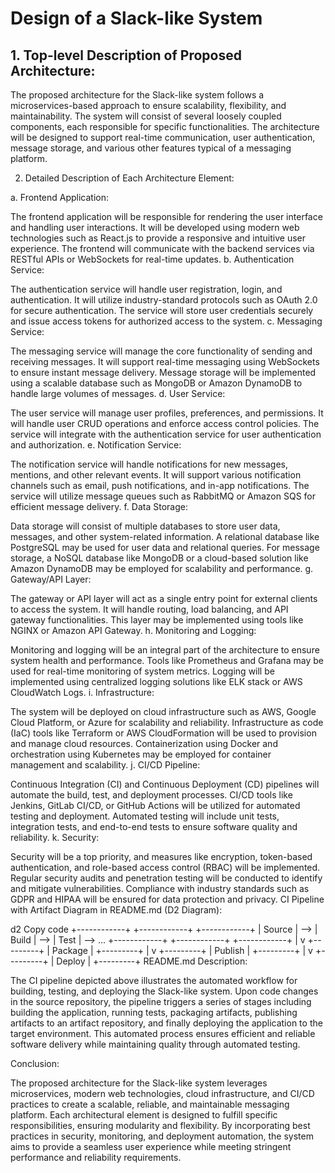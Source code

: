 # Design of a Slack-like System

## 1. Top-level Description of Proposed Architecture:

The proposed architecture for the Slack-like system follows a microservices-based approach to ensure scalability, flexibility, and maintainability. The system will consist of several loosely coupled components, each responsible for specific functionalities. The architecture will be designed to support real-time communication, user authentication, message storage, and various other features typical of a messaging platform.

2. Detailed Description of Each Architecture Element:

a. Frontend Application:

The frontend application will be responsible for rendering the user interface and handling user interactions.
It will be developed using modern web technologies such as React.js to provide a responsive and intuitive user experience.
The frontend will communicate with the backend services via RESTful APIs or WebSockets for real-time updates.
b. Authentication Service:

The authentication service will handle user registration, login, and authentication.
It will utilize industry-standard protocols such as OAuth 2.0 for secure authentication.
The service will store user credentials securely and issue access tokens for authorized access to the system.
c. Messaging Service:

The messaging service will manage the core functionality of sending and receiving messages.
It will support real-time messaging using WebSockets to ensure instant message delivery.
Message storage will be implemented using a scalable database such as MongoDB or Amazon DynamoDB to handle large volumes of messages.
d. User Service:

The user service will manage user profiles, preferences, and permissions.
It will handle user CRUD operations and enforce access control policies.
The service will integrate with the authentication service for user authentication and authorization.
e. Notification Service:

The notification service will handle notifications for new messages, mentions, and other relevant events.
It will support various notification channels such as email, push notifications, and in-app notifications.
The service will utilize message queues such as RabbitMQ or Amazon SQS for efficient message delivery.
f. Data Storage:

Data storage will consist of multiple databases to store user data, messages, and other system-related information.
A relational database like PostgreSQL may be used for user data and relational queries.
For message storage, a NoSQL database like MongoDB or a cloud-based solution like Amazon DynamoDB may be employed for scalability and performance.
g. Gateway/API Layer:

The gateway or API layer will act as a single entry point for external clients to access the system.
It will handle routing, load balancing, and API gateway functionalities.
This layer may be implemented using tools like NGINX or Amazon API Gateway.
h. Monitoring and Logging:

Monitoring and logging will be an integral part of the architecture to ensure system health and performance.
Tools like Prometheus and Grafana may be used for real-time monitoring of system metrics.
Logging will be implemented using centralized logging solutions like ELK stack or AWS CloudWatch Logs.
i. Infrastructure:

The system will be deployed on cloud infrastructure such as AWS, Google Cloud Platform, or Azure for scalability and reliability.
Infrastructure as code (IaC) tools like Terraform or AWS CloudFormation will be used to provision and manage cloud resources.
Containerization using Docker and orchestration using Kubernetes may be employed for container management and scalability.
j. CI/CD Pipeline:

Continuous Integration (CI) and Continuous Deployment (CD) pipelines will automate the build, test, and deployment processes.
CI/CD tools like Jenkins, GitLab CI/CD, or GitHub Actions will be utilized for automated testing and deployment.
Automated testing will include unit tests, integration tests, and end-to-end tests to ensure software quality and reliability.
k. Security:

Security will be a top priority, and measures like encryption, token-based authentication, and role-based access control (RBAC) will be implemented.
Regular security audits and penetration testing will be conducted to identify and mitigate vulnerabilities.
Compliance with industry standards such as GDPR and HIPAA will be ensured for data protection and privacy.
CI Pipeline with Artifact Diagram in README.md (D2 Diagram):

d2
Copy code
+------------+       +------------+       +------------+
|   Source   |  -->  |   Build    |  -->  |   Test     |  --> ...
+------------+       +------------+       +------------+
                         |
                         v
                    +---------+
                    | Package |
                    +---------+
                         |
                         v
                    +---------+
                    | Publish |
                    +---------+
                         |
                         v
                    +---------+
                    |   Deploy   |
                    +---------+
README.md Description:

The CI pipeline depicted above illustrates the automated workflow for building, testing, and deploying the Slack-like system. Upon code changes in the source repository, the pipeline triggers a series of stages including building the application, running tests, packaging artifacts, publishing artifacts to an artifact repository, and finally deploying the application to the target environment. This automated process ensures efficient and reliable software delivery while maintaining quality through automated testing.

Conclusion:

The proposed architecture for the Slack-like system leverages microservices, modern web technologies, cloud infrastructure, and CI/CD practices to create a scalable, reliable, and maintainable messaging platform. Each architectural element is designed to fulfill specific responsibilities, ensuring modularity and flexibility. By incorporating best practices in security, monitoring, and deployment automation, the system aims to provide a seamless user experience while meeting stringent performance and reliability requirements.
